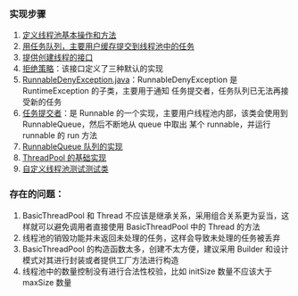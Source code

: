 ### 实现步骤
1. [定义线程池基本操作和方法](ThreadPool.java)
2. [用任务队列，主要用户缓存提交到线程池中的任务](RunnableQueue.java)
3. [提供创建线程的接口](ThreadFactory.java)
4. [拒绝策略](DenyPolicy.java)：该接口定义了三种默认的实现
5. [RunnableDenyException.java](RunnableDenyException.java)：RunnableDenyException 是 RuntimeException 的子类，主要用于通知
   任务提交者，任务队列已无法再接受新的任务
6. [任务提交者](InternalTask.java)：是 Runnable 的一个实现，主要用户线程池内部，该类会使用到 RunnableQueue，然后不断地从 queue 中取出
   某个 runnable，并运行 runnable 的 run 方法
7. [RunnableQueue 队列的实现](LinkedRunnableQueue.java)
8. [ThreadPool 的基础实现](BasicThreadPool.java)
9. [自定义线程池测试测试类](ThreadPoolTest.java)

### 存在的问题：
1. BasicThreadPool 和 Thread 不应该是继承关系，采用组合关系更为妥当，这样就可以避免调用者直接使用 BasicThreadPool 中的 Thread 的方法
2. 线程池的销毁功能并未返回未处理的任务，这样会导致未处理的任务被丢弃
3. BasicThreadPool 的构造函数太多，创建不太方便，建议采用 Builder 和设计模式对其进行封装或者提供工厂方法进行构造
4. 线程池中的数量控制没有进行合法性校验，比如 initSize 数量不应该大于 maxSize 数量